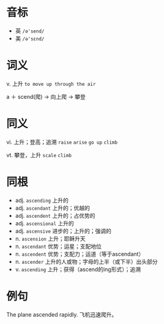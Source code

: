 # 音标

- 英 `/ə'send/`
- 美 `/ə'sɛnd/`

# 词义

v. 上升
`to move up through the air`



a ＋ scend(爬) → 向上爬 → 攀登

# 同义

vi. 上升；登高；追溯
`raise` `arise` `go up` `climb`

vt. 攀登，上升
`scale` `climb`

# 同根

- adj. `ascending` 上升的
- adj. `ascendant` 上升的；优越的
- adj. `ascendent` 上升的；占优势的
- adj. `ascensional` 上升的
- adj. `ascensive` 进步的；上升的；强调的
- n. `ascension` 上升；耶稣升天
- n. `ascendant` 优势；运星；支配地位
- n. `ascendent` 优势；支配力；运道（等于ascendant）
- n. `ascender` 上升的人或物；字母的上半（或下半）出头部分
- v. `ascending` 上升；获得（ascend的ing形式）；追溯

# 例句

The plane ascended rapidly.
飞机迅速爬升。


